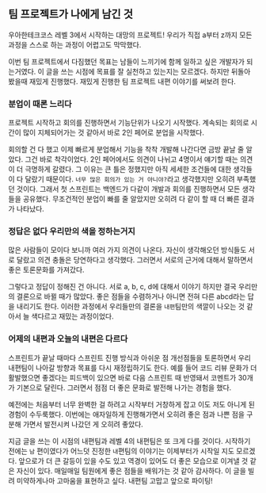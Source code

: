 ## 팀 프로젝트가 나에게 남긴 것
우아한테크코스 레벨 3에서 시작하는 대망의 프로젝트! 우리가 직접 a부터 z까지 모든 과정을 스스로 하는 과정이 어렵고도 막막했다.

이번 팀 프로젝트에서 다짐했던 목표는 남들이 느끼기에 함께 일하고 싶은 개발자가 되는거였다. 이 글을 쓰는 시점에 목표를 잘 실천하고 있는지는 모르겠다.
하지만 뒤돌아 봤을때 재밌게 진행했다. 재밌게 진행한 팀 프로젝트 내편 이야기를 써보려 한다.

### 분업이 때론 느리다

프로젝트 시작하고 회의를 진행하면서 기능단위가 나오기 시작했다. 계속되는 회의로 시간이 많이 지체되어가는 것 같아서 바로 2인 페어로 분업을 시작했다.

회의할 건 다 했고 이제 빠르게 분업해서 기능을 착착 개발해 나간다면 금방 끝날 줄 알았다. 그건 바로 착각이었다.
2인 페어에서도 의견이 나뉘고 4명이서 얘기할 때는 의견이 더 극명하게 갈렸다. 그 이유는 큰 틀은 정했지만 아직 세세한 조건들에 대한 생각들이 다 달랐기 때문이다.
`너무 많은 회의가 있는 거 아니야?`라고 생각했지만 오히려 부족했던 것이다. 그래서 첫 스프린트는 백엔드가 다같이 개발과 회의를 진행하면서 모든 생각들을 공유했다.
무조건적인 분업이 빠를 줄 알았지만 오히려 다 같이 할 때 더 빠른 결과가 나타났다.

### 정답은 없다 우리만의 색을 정하는거지

많은 사람들이 모이다 보니까 여러 가지 의견이 나온다. 자신이 생각해오던 방식들도 서로 달랐고 의견 충돌은 당연하다고 생각했다.
그러면서 서로의 근거에 대해서 말하면서 좋은 토론문화를 가져갔다.

그렇다고 정답이 정해진 건 아니다. 서로 a, b, c, d에 대해서 이야기 하지만 결국 우리만의 결론으로 바뀔 때가 많았다. 좋은 점들을 수렴하거나
아니면 전혀 다른 abcd라는 답을 내리기도 한다. 이러한 과정에서 우리들만의 결론을 `내편`팀만의 색깔이 나오는 것 같아서 늘 색다르고 재밌는 과정이었다.


### 어제의 내편과 오늘의 내편은 다르다

스프린트가 끝날 때마다 스프린트 진행 방식과 아쉬운 점 개선점들을 토론하면서 우리 내편팀이 나아갈 방향과 목표를 다시 재정립하기도 한다.
예를 들어 코드 리뷰 문화가 더 활발했으면 좋겠다는 피드백이 있으면 바로 다음 스프린트 때 반영돼서 코멘트가 30개가 기본으로 달린다.
그러면서 점점 더 좋은 문화로 발전해 나가는 경험을 했다.

예전에는 처음부터 너무 완벽한 걸 하려고 시작부터 거창하게 잡고 이도 저도 아니게 된 경험이 수두룩했다.
이번에는 애자일하게 진행해가면서 오히려 좋은 점과 나쁜 점을 구분해 가면서 발전시켜 나갔던 게 오히려 좋았다.

지금 글을 쓰는 이 시점의 내편팀과 레벨 4의 내편팀은 또 크게 다를 것이다. 시작하기 전에는 `남` 편이였다가 어느덧 진정한 `내`편팀의 이야기는 이제부터가 시작일 지도 모르겠다. 앞으로가 더 큰 갈등이 있을 수도 있고 역경이 있어도 더 좋은 모습으로 이겨낼 것 같은 자신이 있다.
매일매일 팀원에게 좋은 점들을 배워가는 것 같아 감사하다. 이 글을 빌려 미약하게나마 고마움을 표현하고 싶다. 내편팀 고맙고 앞으로 파이팅!
